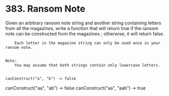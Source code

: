 # 383. Ransom Note

Given an arbitrary ransom note string and another string containing letters from all the
        magazines, write a function that will return true if the ransom
        note can be constructed from the magazines ; otherwise, it will return false.
    
    
        Each letter in the magazine string can only be used once in your ransom note.
    

    Note:
        You may assume that both strings contain only lowercase letters.
    

    canConstruct("a", "b") -> false
canConstruct("aa", "ab") -> false
canConstruct("aa", "aab") -> true